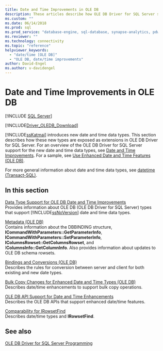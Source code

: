 ```yaml
---
title: Date and Time Improvements in OLE DB
description: These articles describe how OLE DB Driver for SQL Server supports new date and time data types.
ms.custom: ""
ms.date: 06/14/2018
ms.prod: sql
ms.prod_service: "database-engine, sql-database, synapse-analytics, pdw"
ms.reviewer: ""
ms.technology: connectivity
ms.topic: "reference"
helpviewer_keywords:
  - "date/time [OLE DB]"
  - "OLE DB, date/time improvements"
author: David-Engel
ms.author: v-davidengel
---
```

# Date and Time Improvements in OLE DB

[!INCLUDE [SQL Server](../../../includes/applies-to-version/sql-asdb-asdbmi-asa-pdw.md)]

[!INCLUDE[Driver_OLEDB_Download](../../../includes/driver_oledb_download.md)]

[!INCLUDE[ssKatmai](../../../includes/sskatmai-md.md)] introduces new date and time data types. This section describes how these new types are exposed as extensions in OLE DB Driver for SQL Server. For an overview of the OLE DB Driver for SQL Server support for the new date and time data types, see [Date and Time Improvements](../features/date-and-time-improvements.md). For a sample, see [Use Enhanced Date and Time Features &#40;OLE DB&#41;](../ole-db-how-to/use-enhanced-date-and-time-features-ole-db.md).

For more general information about date and time data types, see [datetime &#40;Transact-SQL&#41;](../../../t-sql/data-types/datetime-transact-sql.md).

## In this section

[Data Type Support for OLE DB Date and Time Improvements](data-type-support-for-ole-db-date-and-time-improvements.md)  
Provides information about OLE DB (OLE DB Driver for SQL Server) types that support [!INCLUDE[ssNoVersion](../../../includes/ssnoversion-md.md)] date and time data types.

[Metadata &#40;OLE DB&#41;](metadata-parameter-and-rowset.md)  
Contains information about the DBBINDING structure, **ICommandWithParameters::GetParameterInfo**, **ICommandWithParameters::SetParameterInfo**, **IColumnsRowset::GetColumnsRowset**, and I**ColumnsInfo::GetColumnInfo**. Also provides information about updates to OLE DB schema rowsets.

[Bindings and Conversions &#40;OLE DB&#41;](conversions-ole-db.md)  
Describes the rules for conversion between server and client for both existing and new date types.

[Bulk Copy Changes for Enhanced Date and Time Types &#40;OLE DB&#41;](bulk-copy-changes-for-enhanced-date-and-time-types-ole-db.md)  
Describes date/time enhancements to support bulk copy operations.

[OLE DB API Support for Date and Time Enhancements](ole-db-api-support-for-date-and-time-enhancements.md)  
Describes the OLE DB APIs that support enhanced date/time features.

[Comparability for IRowsetFind](comparability-for-irowsetfind.md)  
Describes date/time types and **IRowsetFind**.

## See also

[OLE DB Driver for SQL Server Programming](../ole-db/oledb-driver-for-sql-server-programming.md)
